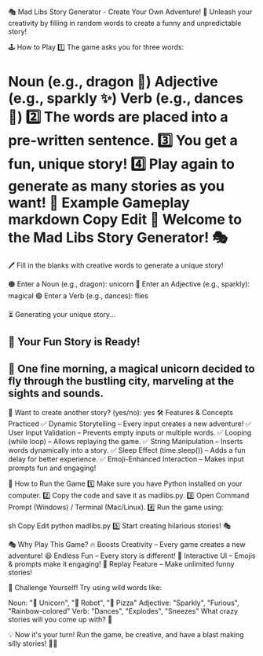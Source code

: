 🎭 Mad Libs Story Generator - Create Your Own Adventure!
🚀 Unleash your creativity by filling in random words to create a funny and unpredictable story!

🕹️ How to Play
1️⃣ The game asks you for three words:

Noun (e.g., dragon 🐉)
Adjective (e.g., sparkly ✨)
Verb (e.g., dances 💃)
2️⃣ The words are placed into a pre-written sentence.
3️⃣ You get a fun, unique story!
4️⃣ Play again to generate as many stories as you want!
🎯 Example Gameplay
markdown
Copy
Edit
📜 Welcome to the Mad Libs Story Generator! 🎭
========================================
🖊️ Fill in the blanks with creative words to generate a unique story!

🟠 Enter a Noun (e.g., dragon): unicorn
🔵 Enter an Adjective (e.g., sparkly): magical
🟢 Enter a Verb (e.g., dances): flies

⏳ Generating your unique story...

🎉 Your Fun Story is Ready!
-------------------------------------------------
📖 One fine morning, a magical unicorn decided to fly through the bustling city, marveling at the sights and sounds.
-------------------------------------------------

🔄 Want to create another story? (yes/no): yes
🛠️ Features & Concepts Practiced
✅ Dynamic Storytelling – Every input creates a new adventure!
✅ User Input Validation – Prevents empty inputs or multiple words.
✅ Looping (while loop) – Allows replaying the game.
✅ String Manipulation – Inserts words dynamically into a story.
✅ Sleep Effect (time.sleep()) – Adds a fun delay for better experience.
✅ Emoji-Enhanced Interaction – Makes input prompts fun and engaging!

🚀 How to Run the Game
1️⃣ Make sure you have Python installed on your computer.
2️⃣ Copy the code and save it as madlibs.py.
3️⃣ Open Command Prompt (Windows) / Terminal (Mac/Linux).
4️⃣ Run the game using:

sh
Copy
Edit
python madlibs.py
5️⃣ Start creating hilarious stories! 🎭

🎭 Why Play This Game?
🔥 Boosts Creativity – Every game creates a new adventure!
😆 Endless Fun – Every story is different!
🎨 Interactive UI – Emojis & prompts make it engaging!
🔄 Replay Feature – Make unlimited funny stories!

📝 Challenge Yourself!
Try using wild words like:

Noun: "🦄 Unicorn", "🤖 Robot", "🍕 Pizza"
Adjective: "Sparkly", "Furious", "Rainbow-colored"
Verb: "Dances", "Explodes", "Sneezes"
What crazy stories will you come up with? 🤩

💡 Now it's your turn! Run the game, be creative, and have a blast making silly stories! 🎉🔥








